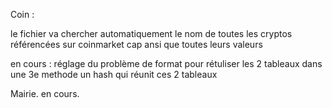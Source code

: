 

Coin :

le fichier va chercher automatiquement le nom de toutes les cryptos référencées sur coinmarket cap ansi que toutes leurs valeurs

en cours : réglage du problème de format pour rétuliser les 2 tableaux dans une 3e methode un hash qui réunit ces 2 tableaux

Mairie. en cours.
